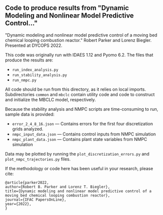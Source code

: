 ## Code to produce results from "Dynamic Modeling and Nonlinear Model Predictive Control..."
"Dynamic modeling and nonlinear model predictive control of a moving bed
chemical looping combustion reactor." Robert Parker and Lorenz Biegler.
Presented at DYCOPS 2022.

This code was originally run with IDAES 1.12 and Pyomo 6.2.
The files that produce the results are:
- `run_index_analysis.py`
- `run_stability_analysis.py`
- `run_nmpc.py`

All code should be run from this directory, as it relies on local
imports.
Subdirectories `common` and `mbclc` contain utility code and code to
construct and initialize the MBCLC model, respectively.

Because the stability analysis and NMPC scripts are time-consuming to
run, sample data is provided:
- `error_2_4_8_16.json` &mdash; Contains errors for the first four discretization
grids analyzed.
- `nmpc_input_data.json` &mdash; Contains control inputs from NMPC simulation
- `nmpc_plant_data.json` &mdash; Contains plant state variables from NMPC
simulation

Data may be plotted by running the `plot_discretization_errors.py`
and `plot_nmpc_trajectories.py` files.

If the methodology or code here has been useful in your research, please cite:
```
@article{parker2022,
author={Robert B. Parker and Lorenz T. Biegler},
title={Dynamic modeling and nonlinear model predictive control of a moving bed chemical looping combustion reactor},
journal={IFAC PapersOnLine},
year={2022},
}
```
